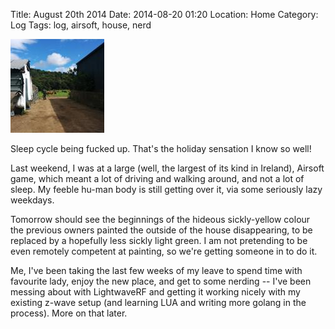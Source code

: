 Title: August 20th 2014
Date: 2014-08-20 01:20
Location: Home
Category: Log
Tags: log, airsoft, house, nerd

<a href="/images/20140820-pewpew.jpg">![Pew! Pew!](/images/thumbs/thumbnail_square/20140820-pewpew.jpg)</a>

Sleep cycle being fucked up. That's the holiday sensation I know so well!

Last weekend, I was at a large (well, the largest of its kind in Ireland), Airsoft game, which meant a lot of driving and walking around, and not a lot of sleep. My feeble hu-man body is still getting over it, via some seriously lazy weekdays.

Tomorrow should see the beginnings of the hideous sickly-yellow colour the previous owners painted the outside of the house disappearing, to be replaced by a hopefully less sickly light green. I am not pretending to be even remotely competent at painting, so we're getting someone in to do it.

Me, I've been taking the last few weeks of my leave to spend time with favourite lady, enjoy the new place, and get to some nerding -- I've been messing about with LightwaveRF and getting it working nicely with my existing z-wave setup (and learning LUA and writing more golang in the process). More on that later.

